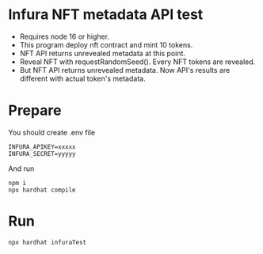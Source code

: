 # Infura NFT metadata API test

- Requires node 16 or higher.
- This program deploy nft contract and mint 10 tokens.
- NFT API returns unrevealed metadata at this point.
- Reveal NFT with requestRandomSeed(). Every NFT tokens are revealed.
- But NFT API returns unrevealed metadata. Now API's results are different with actual token's metadata.

# Prepare

You should create .env file
```
INFURA_APIKEY=xxxxx
INFURA_SECRET=yyyyy
```

And run
```
npm i
npx hardhat compile
```

# Run

```
npx hardhat infuraTest
```
